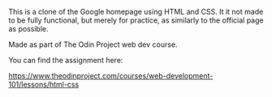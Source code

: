 This is a clone of the Google homepage using HTML and CSS. It it not made to be fully functional, but merely for practice, as similarly to the official page as possible.

Made as part of The Odin Project web dev course.

You can find the assignment here:

https://www.theodinproject.com/courses/web-development-101/lessons/html-css